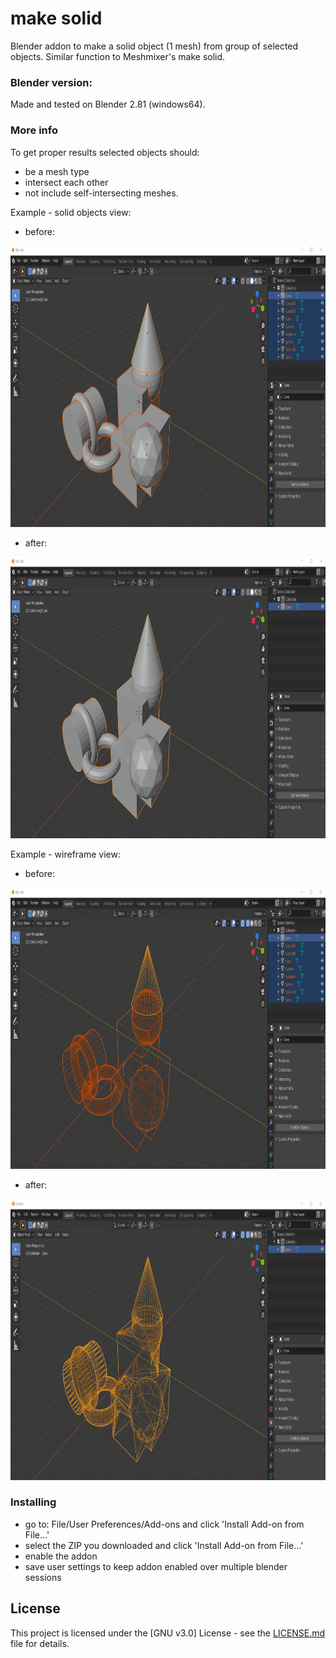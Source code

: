 # make solid
Blender addon to make a solid object (1 mesh) from group of selected objects.
Similar function to Meshmixer's make solid.

### Blender version:
Made and tested on Blender 2.81 (windows64).

### More info

To get proper results selected objects should:

* be a mesh type
* intersect each other
* not include self-intersecting meshes.

Example - solid objects view:
* before:
<img src="https://raw.githubusercontent.com/agapas/make-solid/master/images/before.png" width="850" height="450"/>

* after:
<img src="https://raw.githubusercontent.com/agapas/make-solid/master/images/after.png" width="850" height="450"/>

Example - wireframe view:
* before:
<img src="https://raw.githubusercontent.com/agapas/make-solid/master/images/before_wireframe.png" width="850" height="450"/>

* after:
<img src="https://raw.githubusercontent.com/agapas/make-solid/master/images/after_wireframe.png" width="850" height="450"/>


### Installing

* go to: File/User Preferences/Add-ons and click 'Install Add-on from File...'
* select the ZIP you downloaded and click 'Install Add-on from File...'
* enable the addon
* save user settings to keep addon enabled over multiple blender sessions

## License

This project is licensed under the [GNU v3.0] License - see the [LICENSE.md](LICENSE) file for details.
